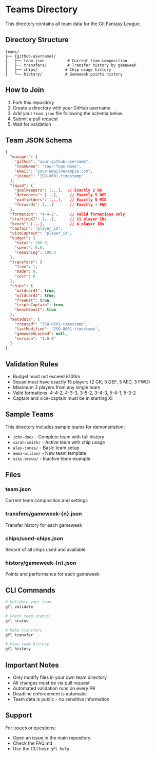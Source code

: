 # Teams Directory

This directory contains all team data for the Git Fantasy League.

## Directory Structure

```
teams/
├── {github-username}/
│   ├── team.json          # Current team composition
│   ├── transfers/         # Transfer history by gameweek
│   ├── chips/            # Chip usage history
│   └── history/          # Gameweek points history
```

## How to Join

1. Fork this repository
2. Create a directory with your GitHub username
3. Add your `team.json` file following the schema below
4. Submit a pull request
5. Wait for validation

## Team JSON Schema

```json
{
  "manager": {
    "github": "your-github-username",
    "teamName": "Your Team Name",
    "email": "your-email@example.com",
    "joined": "ISO-8601-timestamp"
  },
  "squad": {
    "goalkeepers": [...],  // Exactly 2 GK
    "defenders": [...],     // Exactly 5 DEF
    "midfielders": [...],   // Exactly 5 MID
    "forwards": [...]       // Exactly 3 FWD
  },
  "formation": "4-4-2",     // Valid formations only
  "startingXI": [...],      // 11 player IDs
  "bench": [...],           // 4 player IDs
  "captain": "player_id",
  "viceCaptain": "player_id",
  "budget": {
    "total": 100.0,
    "spent": 0.0,
    "remaining": 100.0
  },
  "transfers": {
    "free": 1,
    "made": 0,
    "cost": 0
  },
  "chips": {
    "wildcard1": true,
    "wildcard2": true,
    "freeHit": true,
    "tripleCaptain": true,
    "benchBoost": true
  },
  "metadata": {
    "created": "ISO-8601-timestamp",
    "lastModified": "ISO-8601-timestamp",
    "gameweekLocked": null,
    "version": "1.0.0"
  }
}
```

## Validation Rules

- Budget must not exceed £100m
- Squad must have exactly 15 players (2 GK, 5 DEF, 5 MID, 3 FWD)
- Maximum 3 players from any single team
- Valid formations: 4-4-2, 4-3-3, 3-5-2, 3-4-3, 5-4-1, 5-3-2
- Captain and vice-captain must be in starting XI

## Sample Teams

This directory includes sample teams for demonstration:
- `john-doe/` - Complete team with full history
- `sarah-smith/` - Active team with chip usage
- `alex-jones/` - Basic team setup
- `emma-wilson/` - New team template
- `mike-brown/` - Inactive team example

## Files

### team.json
Current team composition and settings

### transfers/gameweek-{n}.json
Transfer history for each gameweek

### chips/used-chips.json
Record of all chips used and available

### history/gameweek-{n}.json
Points and performance for each gameweek

## CLI Commands

```bash
# Validate your team
gfl validate

# Check team status
gfl status

# Make transfers
gfl transfer

# View team history
gfl history
```

## Important Notes

- Only modify files in your own team directory
- All changes must be via pull request
- Automated validation runs on every PR
- Deadline enforcement is automatic
- Team data is public - no sensitive information

## Support

For issues or questions:
- Open an issue in the main repository
- Check the FAQ.md
- Use the CLI help: `gfl help`